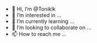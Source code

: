- 👋 Hi, I’m @Toniklk
- 👀 I’m interested in ...
- 🌱 I’m currently learning ...
- 💞️ I’m looking to collaborate on ...
- 📫 How to reach me ...

<!---
Toniklk/Toniklk is a ✨ special ✨ repository because its `README.md` (this file) appears on your GitHub profile.
You can click the Preview link to take a look at your changes.
--->
